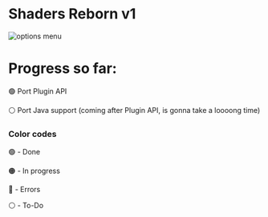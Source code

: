 # Shaders Reborn v1

![options menu](https://github.com/wxnnvs/ShadersReborn/blob/main/options.png?raw=true)

# Progress so far:
🟢 Port Plugin API

⚪ Port Java support (coming after Plugin API, is gonna take a loooong time)

### Color codes
🟢 - Done

🟠 - In progress

🔴 - Errors

⚪ - To-Do
